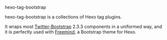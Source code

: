 hexo-tag-bootstrap

hexo-tag-bootstrap is a collections of Hexo tag plugins.

It wraps most [Twitter-Bootstrap](getbootstrap.com/2.3.2/) 2.3.3 components in a uniformed way, and it is perfectly used with [Freemind](http://github.com/wzpan/freemind/), a Bootstrap theme for Hexo.
